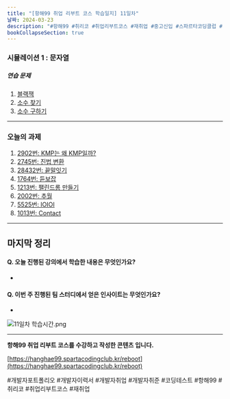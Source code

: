 ```yaml
---
title: "[항해99 취업 리부트 코스 학습일지] 11일차"
날짜: 2024-03-23
description: "#항해99 #취리코 #취업리부트코스 #재취업 #중고신입 #스파르타코딩클럽 #개발자포트폴리오 #개발자이력서 #개발자취업 #개발자취준"
bookCollapseSection: true
---
```

### 시뮬레이션 1 : 문자열


##### 연습 문제
1. [블랙잭](Coding%20Test/2024/24.03/4주차/B2798-블랙잭.md)
2. [소수 찾기](Coding%20Test/2024/24.03/4주차/B1978-소수%20찾기.md)
3. [소수 구하기](Coding%20Test/2024/24.03/4주차/B1929-소수%20구하기.md)

---
### 오늘의 과제
1. [2902번: KMP는 왜 KMP일까?](B2902-KMP는%20왜%20KMP일까%3F.md)
2. [2745번: 진법 변환](Coding%20Test/2024/24.03/4주차/B2745-진법%20변환)
3. [28432번: 끝말잇기](Coding%20Test/2024/24.03/4주차/B28432-끝말잇기)
4. [1764번: 듣보잡](Coding%20Test/2024/24.03/4주차/B1764-듣보잡)
5. [1213번: 팰린드롬 만들기](Coding%20Test/2024/24.03/4주차/B1213-팰린드롬%20만들기)
6. [2002번: 추월](Coding%20Test/2024/24.03/4주차/B2002-추월)
7. [5525번: IOIOI](Coding%20Test/2024/24.03/4주차/B5525-IOIOI)
8. [1013번: Contact](Coding%20Test/2024/24.03/4주차/B1013-Contact)




---
마지막 정리
---
#### Q. 오늘 진행된 강의에서 학습한 내용은 무엇인가요?
- 

#### Q. 이번 주 진행된 팀 스터디에서 얻은 인사이트는 무엇인가요?
- 

![11일차 학습시간.png](/assets/Hanghae99/학습시간/11일차%20학습시간.png)

---
**항해99 취업 리부트 코스를 수강하고 작성한 콘텐츠 입니다.**

[https://hanghae99.spartacodingclub.kr/reboot](https://hanghae99.spartacodingclub.kr/reboot)

#개발자포트폴리오 #개발자이력서 #개발자취업 #개발자취준 #코딩테스트 #항해99 #취리코 #취업리부트코스 #재취업